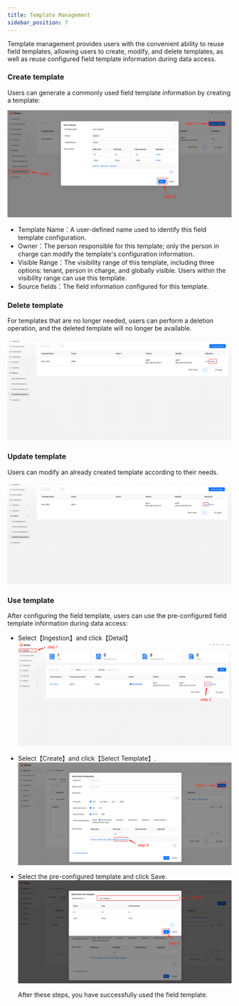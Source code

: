 ```yaml
---
title: Template Management
sidebar_position: 7
---
```


Template management provides users with the convenient ability to reuse field templates, allowing users to create, modify, and delete templates, as well as reuse configured field template information during data access.

### Create template

Users can generate a commonly used field template information by creating a template:

![](img/create_template.png)

- Template Name：A user-defined name used to identify this field template configuration.
- Owner：The person responsible for this template; only the person in charge can modify the template's configuration information.
- Visible Range：The visibility range of this template, including three options: tenant, person in charge, and globally visible. Users within the visibility range can use this template.
- Source fields：The field information configured for this template.

### Delete template

For templates that are no longer needed, users can perform a deletion operation, and the deleted template will no longer be available.

![](img/delete_template.png)

### Update template

Users can modify an already created template according to their needs.

![](img/update_template.png)

### Use template

After configuring the field template, users can use the pre-configured field template information during data access:

- Select【Ingestion】and click【Detail】
  ![img.png](img/use_template_1.png)
- Select【Create】and click【Select Template】.
  ![img.png](img/use_template_2.png)
- Select the pre-configured template and click Save.
  ![img.png](img/use_template_3.png)

  After these steps, you have successfully used the field template.

